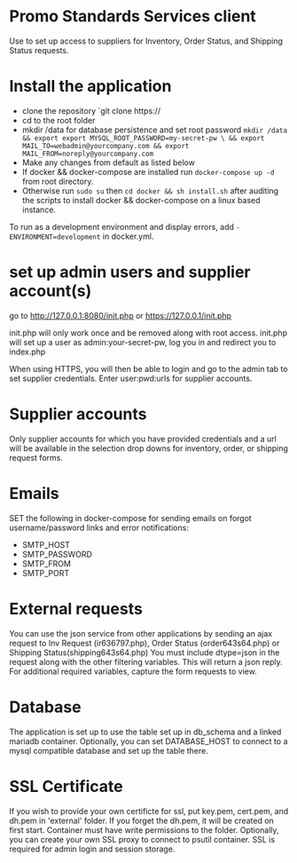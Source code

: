 # Promo Standards Services client
Use to set up access to suppliers for Inventory, Order Status, and Shipping Status requests.

# Install the application
* clone the repository `git clone https://
* cd to the root folder
* mkdir /data for database persistence and set root password
`mkdir /data && export export MYSQL_ROOT_PASSWORD=my-secret-pw \
  && export MAIL_TO=webadmin@yourcompany.com && export MAIL_FROM=noreply@yourcompany.com`
* Make any changes from default as listed below
* If docker && docker-compose are installed run `docker-compose up -d` from root directory. 
* Otherwise run `sudo su` then  `cd docker && sh install.sh` after auditing the scripts to install docker && docker-compose on a linux based instance.

To run as a development environment and display errors, add `-  ENVIRONMENT=development` in docker.yml.

# set up admin users and supplier account(s)
go to http://127.0.0.1:8080/init.php or https://127.0.0.1/init.php

init.php will only work once and be removed along with root access.  init.php will set up a user as admin:your-secret-pw, log you in and redirect you to index.php

When using HTTPS, you will then be able to login and go to the admin tab to set supplier credentials. Enter user:pwd:urls for supplier accounts.

# Supplier accounts
Only supplier accounts for which you have provided credentials and a url will be available in the selection drop downs for inventory, order, or shipping request forms.


# Emails
SET the following in docker-compose for sending emails on forgot username/password links and error notifications:
* SMTP_HOST
* SMTP_PASSWORD
* SMTP_FROM
* SMTP_PORT

# External requests
You can use the json service from other applications by sending an ajax request to Inv Request (ir636797.php), Order Status (order643s64.php) or Shipping Status(shipping643s64.php)   You must include dtype=json in the request along with the other filtering variables.  This will return a json reply.  For additional required variables, capture the form requests to view.

# Database
The application is set up to use the table set up in db_schema and a linked mariadb container.  Optionally, you can set DATABASE_HOST to connect to a mysql compatible database and set up the table there.

# SSL Certificate
If you wish to provide your own certificte for ssl, put key.pem, cert.pem, and dh.pem in 'external' folder. If you forget the dh.pem, it will be created on first start.  Container must have write permissions to the folder.  Optionally, you can create your own SSL proxy to connect to psutil container.   SSL is required for admin login and session storage.
